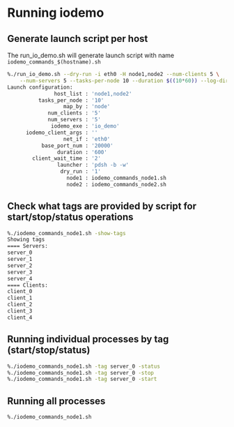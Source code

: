 
# Running iodemo


## Generate launch script per host

The run_io_demo.sh will generate launch script with name ```iodemo_commands_$(hostname).sh```

``` bash
%./run_io_demo.sh --dry-run -i eth0 -H node1,node2 --num-clients 5 \
	--num-servers 5 --tasks-per-node 10 --duration $((10*60)) --log-dir $PWD/logs $PWD/io_demo
Launch configuration:
               host_list : 'node1,node2'
          tasks_per_node : '10'
                  map_by : 'node'
             num_clients : '5'
             num_servers : '5'
              iodemo_exe : 'io_demo'
      iodemo_client_args : ''
                  net_if : 'eth0'
           base_port_num : '20000'
                duration : '600'
        client_wait_time : '2'
                launcher : 'pdsh -b -w'
                 dry_run : '1'
                   node1 : iodemo_commands_node1.sh
                   node2 : iodemo_commands_node2.sh

```

## Check what tags are provided by script for start/stop/status operations

``` bash
%./iodemo_commands_node1.sh -show-tags
Showing tags
==== Servers:
server_0
server_1
server_2
server_3
server_4
==== Clients:
client_0
client_1
client_2
client_3
client_4
```

## Running individual processes by tag (start/stop/status)



``` bash
%./iodemo_commands_node1.sh -tag server_0 -status
%./iodemo_commands_node1.sh -tag server_0 -stop
%./iodemo_commands_node1.sh -tag server_0 -start

```

## Running all processes

``` bash
%./iodemo_commands_node1.sh
```

